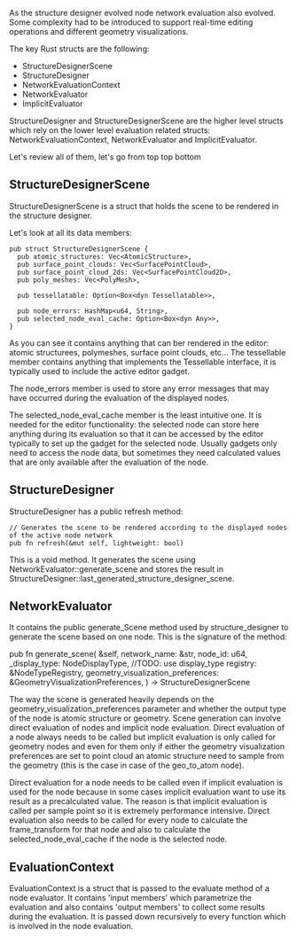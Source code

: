 As the structure designer evolved node network evaluation also evolved.
Some complexity had to be introduced to support real-time editing operations
and different geometry visualizations.

The key Rust structs are the following:

- StructureDesignerScene
- StructureDesigner
- NetworkEvaluationContext
- NetworkEvaluator
- ImplicitEvaluator

StructureDesigner and StructureDesignerScene are the higher level structs which rely
on the lower level evaluation related structs: NetworkEvaluationContext, NetworkEvaluator and ImplicitEvaluator.

Let's review all of them, let's go from top top bottom

## StructureDesignerScene

StructureDesignerScene is a struct that holds the scene to be rendered in the structure designer.

Let's look at all its data members:

    pub struct StructureDesignerScene {
      pub atomic_structures: Vec<AtomicStructure>,
      pub surface_point_clouds: Vec<SurfacePointCloud>,
      pub surface_point_cloud_2ds: Vec<SurfacePointCloud2D>,
      pub poly_meshes: Vec<PolyMesh>,

      pub tessellatable: Option<Box<dyn Tessellatable>>,

      pub node_errors: HashMap<u64, String>,
      pub selected_node_eval_cache: Option<Box<dyn Any>>,
    }

As you can see it contains anything that can ber rendered in the editor: atomic structurees, polymeshes, surface point clouds, etc...
The tessellable member contains anything that implements the Tessellable interface, it is typically used to
include the active editor gadget.

The node_errors member is used to store any error messages that may have occurred during the evaluation of the displayed nodes.

The selected_node_eval_cache member is the least intuitive one. It is needed for the editor functionality: the selected node can store here anything during its evaluation so that it can be accessed by the editor typically to set up the gadget for the selected node. Usually gadgets only need to access the node data, but sometimes they need calculated values that are only available after the evaluation of the node.

## StructureDesigner

StructureDesigner has a public refresh method:

    // Generates the scene to be rendered according to the displayed nodes of the active node network
    pub fn refresh(&mut self, lightweight: bool)

This is a void method. It generates the scene using NetworkEvaluator::generate_scene and
stores the result in StructureDesigner::last_generated_structure_designer_scene.

## NetworkEvaluator

It contains the public generate_Scene method used by structure_designer to generate the scene based on one node.
This is the signature of the method:

  pub fn generate_scene(
    &self,
    network_name: &str,
    node_id: u64,
    _display_type: NodeDisplayType, //TODO: use display_type
    registry: &NodeTypeRegistry,
    geometry_visualization_preferences: &GeometryVisualizationPreferences,
  ) -> StructureDesignerScene

The way the scene is generated heavily depends on the geometry_visualization_preferences parameter and whether the output
type of the node is atomic structure or geometry.
Scene generation can involve direct evaluation of nodes and implicit node evaluation.
Direct evaluation of a node always needs to be called but implicit evaluation is only called for geometry nodes and even for them only if either the geometry visualization preferences are set to point cloud an atomic structure need to sample from the geometry (this is the case in case of the geo_to_atom node).

Direct evaluation for a node needs to be called even if implicit evaluation is used for the node because
in some cases implicit evaluation want to use its result as a precalculated value.
The reason is that implicit evaluation is called per sample point so it is extremely performance intensive.
Direct evaluation also needs to be called for every node to calculate the frame_transform for that node and also to calculate the selected_node_eval_cache if the node is the selected node.

## EvaluationContext

EvaluationContext is a struct that is passed to the evaluate method of a node evaluator.
It contains 'input members' which parametrize the evaluation and also contains 'output members' to collect some results
during the evaluation. It is passed down recursively to every function which is involved in the node evaluation.



 
